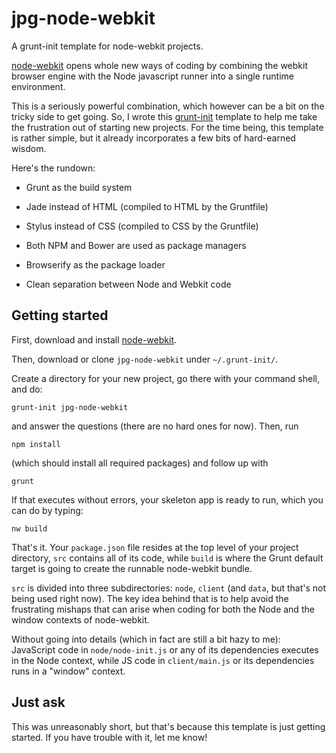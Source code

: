 jpg-node-webkit
===============

A grunt-init template for node-webkit projects.

[node-webkit](https://github.com/rogerwang/node-webkit) opens whole new ways of coding by combining the webkit browser engine with the Node javascript runner into a single runtime environment.

This is a seriously powerful combination, which however can be a bit on the tricky side to get going. So, I wrote this [grunt-init](https://github.com/gruntjs/grunt-init) template to help me take the frustration out of starting new projects. 
For the time being, this template is rather simple, but it already incorporates a few bits of hard-earned wisdom.

Here's the rundown:

- Grunt as the build system

- Jade instead of HTML (compiled to HTML by the Gruntfile)

- Stylus instead of CSS (compiled to CSS by the Gruntfile)

- Both NPM and Bower are used as package managers

- Browserify as the package loader

- Clean separation between Node and Webkit code


Getting started
---------------

First, download and install [node-webkit](https://github.com/rogerwang/node-webkit).

Then, download or clone `jpg-node-webkit` under `~/.grunt-init/`.

Create a directory for your new project, go there with your command shell, and do:

```
grunt-init jpg-node-webkit
```

and answer the questions (there are no hard ones for now). Then, run

```
npm install
```

(which should install all required packages) and follow up with

```
grunt
```

If that executes without errors, your skeleton app is ready to run, which you can do by typing:

```
nw build
```

That's it. Your `package.json` file resides at the top level of your project directory, `src` contains all of its code, while `build` is where the Grunt default target is going to create the runnable node-webkit bundle.

`src` is divided into three subdirectories: `node`, `client` (and `data`, but that's not being used right now). The key idea behind that is to help avoid the frustrating mishaps that can arise when coding for both the Node and the window contexts of node-webkit.

Without going into details (which in fact are still a bit hazy to me): JavaScript code in `node/node-init.js` or any of its dependencies executes in the Node context, while JS code in `client/main.js` or its dependencies runs in a "window" context.


Just ask
--------

This was unreasonably short, but that's because this template is just getting started. If you have trouble with it, let me know!
